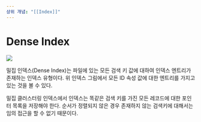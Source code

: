 ```yaml
---
상위 개념: "[[Index]]"
---
```

# Dense Index
![](https://i.imgur.com/sZl91kb.png)

밀집 인덱스(Dense Index)는 파일에 있는 모든 검색 키 값에 대하여 인덱스 엔트리가 존재하는 인덱스 유형이다. 위 인덱스 그림에서 모든 ID 속성 값에 대한 엔트리를 가지고 있는 것을 볼 수 있다.

밀집 클러스터링 인덱스에서 인덱스는 똑같은 검색 키를 가진 모든 레코드에 대한 포인터 목록을 저장해야 한다. 순서가 정렬되지 않은 경우 존재하지 않는 검색키에 대해서는 임의 접근을 할 수 없기 때문이다.